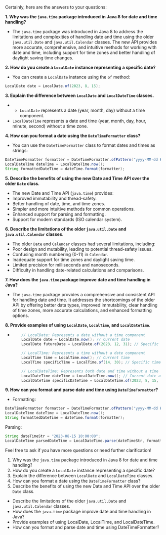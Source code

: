 Certainly, here are the answers to your questions:

**1. Why was the `java.time` package introduced in Java 8 for date and time handling?**
-   The `java.time` package was introduced in Java 8 to address the limitations and complexities of handling date and time using the older `java.util.Date` and `java.util.Calendar` classes. The new API provides more accurate, comprehensive, and intuitive methods for working with date and time, including support for time zones and better handling of daylight saving time changes.

**2. How do you create a `LocalDate` instance representing a specific date?**
-   You can create a `LocalDate` instance using the `of` method:
   ```java
   LocalDate date = LocalDate.of(2023, 8, 15);
   ```

**3. Explain the difference between `LocalDate` and `LocalDateTime` classes.**
-   - `LocalDate` represents a date (year, month, day) without a time component.
   - `LocalDateTime` represents a date and time (year, month, day, hour, minute, second) without a time zone.

**4. How can you format a date using the `DateTimeFormatter` class?**
-   You can use the `DateTimeFormatter` class to format dates and times as strings:
   ```java
   DateTimeFormatter formatter = DateTimeFormatter.ofPattern("yyyy-MM-dd HH:mm:ss");
   LocalDateTime dateTime = LocalDateTime.now();
   String formattedDateTime = dateTime.format(formatter);
   ```

**5. Describe the benefits of using the new Date and Time API over the older `Date` class.**
-   The new Date and Time API (`java.time`) provides:
   - Improved immutability and thread-safety.
   - Better handling of date, time, and time zones.
   - Simpler and more intuitive methods for common operations.
   - Enhanced support for parsing and formatting.
   - Support for modern standards (ISO calendar system).

**6. Describe the limitations of the older `java.util.Date` and `java.util.Calendar` classes.**
-   The older `Date` and `Calendar` classes had several limitations, including:
   - Poor design and mutability, leading to potential thread-safety issues.
   - Confusing month numbering (0-11) in `Calendar`.
   - Inadequate support for time zones and daylight saving time.
   - Limited precision for milliseconds and nanoseconds.
   - Difficulty in handling date-related calculations and comparisons.

**7. How does the `java.time` package improve date and time handling in Java?**
-   The `java.time` package provides a comprehensive and consistent API for handling date and time. It addresses the shortcomings of the older API by offering better data types, improved immutability, clear handling of time zones, more accurate calculations, and enhanced formatting options.

**8. Provide examples of using `LocalDate`, `LocalTime`, and `LocalDateTime`.**

-   
    ```java
        // LocalDate: Represents a date without a time component
        LocalDate date = LocalDate.now(); // Current date
        LocalDate futureDate = LocalDate.of(2023, 12, 31); // Specific date

        // LocalTime: Represents a time without a date component
        LocalTime time = LocalTime.now(); // Current time
        LocalTime specificTime = LocalTime.of(14, 30); // Specific time

        // LocalDateTime: Represents both date and time without a time zone
        LocalDateTime dateTime = LocalDateTime.now(); // Current date and time
        LocalDateTime specificDateTime = LocalDateTime.of(2023, 8, 15, 10, 0); // Specific date and time
    ```

**9. How can you format and parse date and time using `DateTimeFormatter`?**
-   Formatting:
   ```java
   DateTimeFormatter formatter = DateTimeFormatter.ofPattern("yyyy-MM-dd HH:mm:ss");
   LocalDateTime dateTime = LocalDateTime.now();
   String formattedDateTime = dateTime.format(formatter);
   ```

   Parsing:
   ```java
   String dateTimeStr = "2023-08-15 10:00:00";
   LocalDateTime parsedDateTime = LocalDateTime.parse(dateTimeStr, formatter);
   ```

Feel free to ask if you have more questions or need further clarification!

1. Why was the `java.time` package introduced in Java 8 for date and time handling?
2. How do you create a `LocalDate` instance representing a specific date?
3. Explain the difference between `LocalDate` and `LocalDateTime` classes.
4. How can you format a date using the `DateTimeFormatter` class?
5. Describe the benefits of using the new Date and Time API over the older `Date` class.

- Describe the limitations of the older `java.util.Date` and `java.util.Calendar` classes.
- How does the `java.time` package improve date and time handling in Java?
- Provide examples of using LocalDate, LocalTime, and LocalDateTime.
- How can you format and parse date and time using DateTimeFormatter?
